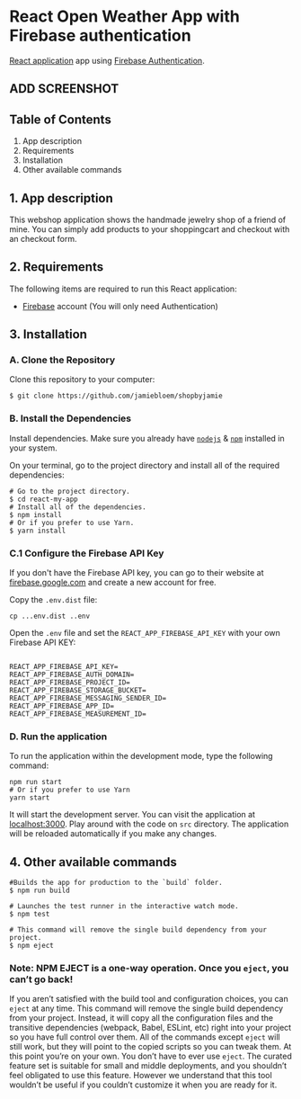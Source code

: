 # React Open Weather App with Firebase authentication
[React application](https://github.nl/jamiebloem/shopbyjamie)  app using  [Firebase Authentication](https://firebase.google.com/docs/auth/).


## ADD SCREENSHOT


## Table of Contents
1. App description
2. Requirements
3. Installation
4. Other available commands




## 1.   App description
This webshop application shows the handmade jewelry shop of a friend of mine. You can simply add products to your shoppingcart and checkout with an checkout form. 

## 2.   Requirements
The following items are required to run this React application:
* [Firebase](#https://firebase.google.com/) account (You will only need Authentication)

## 3.   Installation
### A. Clone the Repository
Clone this repository to your computer:
```shell
$ git clone https://github.com/jamiebloem/shopbyjamie
```

### B. Install the Dependencies

Install dependencies. Make sure you already have [`nodejs`](https://nodejs.org/en/) & [`npm`](https://www.npmjs.com/) installed in your system.

On your terminal, go to the project directory and install all of the required dependencies:

```shell
# Go to the project directory.
$ cd react-my-app
# Install all of the dependencies.
$ npm install
# Or if you prefer to use Yarn.
$ yarn install
```
### C.1 Configure the Firebase API Key
If you don't have the Firebase API key, you can go to their website at [firebase.google.com](https://firebase.google.com/) and create a new account for free.

Copy the `.env.dist` file:
```shell
cp ...env.dist ..env
```
Open the `.env` file and set the `REACT_APP_FIREBASE_API_KEY` with your own Firebase API KEY:
```

REACT_APP_FIREBASE_API_KEY=
REACT_APP_FIREBASE_AUTH_DOMAIN=
REACT_APP_FIREBASE_PROJECT_ID=
REACT_APP_FIREBASE_STORAGE_BUCKET=
REACT_APP_FIREBASE_MESSAGING_SENDER_ID=
REACT_APP_FIREBASE_APP_ID=
REACT_APP_FIREBASE_MEASUREMENT_ID=
```
### D. Run the application
To run the application within the development mode, type the following command:
```shell
npm run start
# Or if you prefer to use Yarn
yarn start
```
It will start the development server. You can visit the application at [localhost:3000](http://localhost:3000). Play around with the code on `src` directory. The application will be reloaded automatically if you make any changes.
## 4. Other available commands
```shell
#Builds the app for production to the `build` folder.
$ npm run build
```
```shell
# Launches the test runner in the interactive watch mode.
$ npm test
```
```shell
# This command will remove the single build dependency from your project.
$ npm eject
```
### Note: **NPM EJECT** is a one-way operation. Once you `eject`, you can’t go back!
If you aren’t satisfied with the build tool and configuration choices, you can `eject` at any time. This command will remove the single build dependency from your project.
Instead, it will copy all the configuration files and the transitive dependencies (webpack, Babel, ESLint, etc) right into your project so you have full control over them. All of the commands except `eject` will still work, but they will point to the copied scripts so you can tweak them. At this point you’re on your own.
You don’t have to ever use `eject`. The curated feature set is suitable for small and middle deployments, and you shouldn’t feel obligated to use this feature. However we understand that this tool wouldn’t be useful if you couldn’t customize it when you are ready for it.